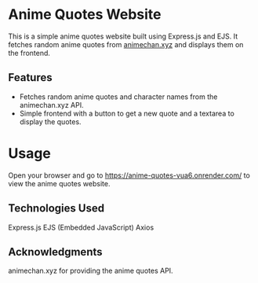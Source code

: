 # Anime Quotes Website

This is a simple anime quotes website built using Express.js and EJS. It fetches random anime quotes from [animechan.xyz](https://animechan.xyz/api/random) and displays them on the frontend.

## Features

- Fetches random anime quotes and character names from the animechan.xyz API.
- Simple frontend with a button to get a new quote and a textarea to display the quotes.

# Usage
Open your browser and go to https://anime-quotes-vua6.onrender.com/ to view the anime quotes website.


## Technologies Used
Express.js
EJS (Embedded JavaScript)
Axios

## Acknowledgments
animechan.xyz for providing the anime quotes API.

